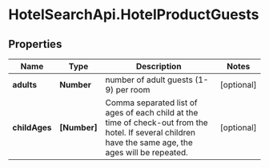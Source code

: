 # HotelSearchApi.HotelProductGuests

## Properties

Name | Type | Description | Notes
------------ | ------------- | ------------- | -------------
**adults** | **Number** | number of adult guests (1-9) per room | [optional] 
**childAges** | **[Number]** | Comma separated list of ages of each child at the time of check-out from the hotel. If several children have the same age, the ages will be repeated. | [optional] 



